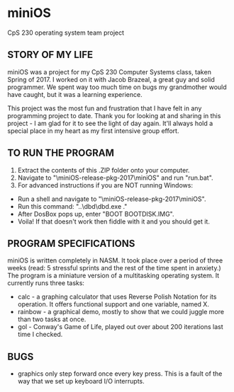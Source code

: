 # miniOS
CpS 230 operating system team project

## STORY OF MY LIFE
miniOS was a project for my CpS 230 Computer Systems class, taken Spring of 2017.
I worked on it with Jacob Brazeal, a great guy and solid programmer.
We spent way too much time on bugs my grandmother would have caught, but it was a learning experience.

This project was the most fun and frustration that I have felt in any programming project to date.
Thank you for looking at and sharing in this project - I am glad for it to see the light of day again.
It'll always hold a special place in my heart as my first intensive group effort.

## TO RUN THE PROGRAM
1. Extract the contents of this .ZIP folder onto your computer.
2. Navigate to "\miniOS-release-pkg-2017\miniOS" and run "run.bat".
3. For advanced instructions if you are NOT running Windows:
  - Run a shell and navigate to "\miniOS-release-pkg-2017\miniOS".
  - Run this command: "..\dbd\dbd.exe ."
  - After DosBox pops up, enter "BOOT BOOTDISK.IMG".
  - Voila! If that doesn't work then fiddle with it and you should get it.

## PROGRAM SPECIFICATIONS
  miniOS is written completely in NASM. It took place over a period of three weeks (read: 5 stressful sprints and the rest of the time spent in anxiety.)
The program is a miniature version of a multitasking operating system. It currently runs three tasks:
  - calc - a graphing calculator that uses Reverse Polish Notation for its operation.
    It offers functional support and one variable, named X.
  - rainbow - a graphical demo, mostly to show that we could juggle more than two tasks at once.
  - gol - Conway's Game of Life, played out over about 200 iterations last time I checked.

## BUGS
  - graphics only step forward once every key press. This is a fault of the way that we set up keyboard I/O interrupts.
